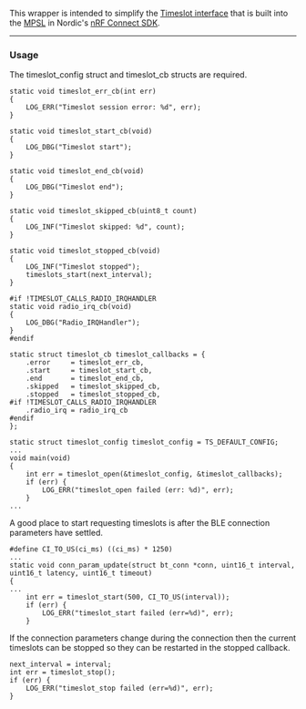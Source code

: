 This wrapper is intended to simplify the [Timeslot interface](https://developer.nordicsemi.com/nRF_Connect_SDK/doc/latest/nrfxlib/mpsl/doc/timeslot.html) that is built into the [MPSL](https://developer.nordicsemi.com/nRF_Connect_SDK/doc/latest/nrfxlib/mpsl/README.html) in Nordic's [nRF Connect SDK](https://github.com/nrfconnect/sdk-nrf).

---
### Usage

The timeslot_config struct and timeslot_cb structs are required.
```
static void timeslot_err_cb(int err)
{
    LOG_ERR("Timeslot session error: %d", err);
}

static void timeslot_start_cb(void)
{
    LOG_DBG("Timeslot start");
}

static void timeslot_end_cb(void)
{
    LOG_DBG("Timeslot end");
}

static void timeslot_skipped_cb(uint8_t count)
{
    LOG_INF("Timeslot skipped: %d", count);
}

static void timeslot_stopped_cb(void)
{
    LOG_INF("Timeslot stopped");
    timeslots_start(next_interval);
}

#if !TIMESLOT_CALLS_RADIO_IRQHANDLER
static void radio_irq_cb(void)
{
    LOG_DBG("Radio_IRQHandler");
}
#endif

static struct timeslot_cb timeslot_callbacks = {
    .error     = timeslot_err_cb,
    .start     = timeslot_start_cb,
    .end       = timeslot_end_cb,
    .skipped   = timeslot_skipped_cb,
    .stopped   = timeslot_stopped_cb,
#if !TIMESLOT_CALLS_RADIO_IRQHANDLER
    .radio_irq = radio_irq_cb
#endif
};

static struct timeslot_config timeslot_config = TS_DEFAULT_CONFIG;
...
void main(void)
{
    int err = timeslot_open(&timeslot_config, &timeslot_callbacks);
    if (err) {
        LOG_ERR("timeslot_open failed (err: %d)", err);
    }
...
```
A good place to start requesting timeslots is after the BLE connection parameters have settled.
```
#define CI_TO_US(ci_ms) ((ci_ms) * 1250)
...
static void conn_param_update(struct bt_conn *conn, uint16_t interval, uint16_t latency, uint16_t timeout)
{
...
    int err = timeslot_start(500, CI_TO_US(interval));
    if (err) {
        LOG_ERR("timeslot_start failed (err=%d)", err);
    }
```
If the connection parameters change during the connection then the current timeslots can be stopped so they can be restarted in the stopped callback.
```
next_interval = interval;
int err = timeslot_stop();
if (err) {
    LOG_ERR("timeslot_stop failed (err=%d)", err);
}
```
